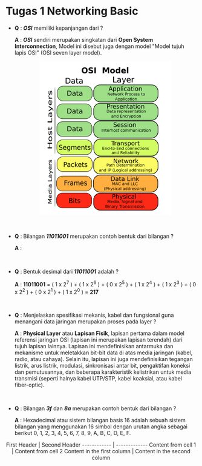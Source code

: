 # Tugas 1 Networking Basic

- **Q** : ***OSI*** memiliki kepanjangan dari ?

  **A** : ***OSI*** sendiri merupakan singkatan dari **Open System Interconnection**, Model ini disebut juga dengan model "Model    tujuh lapis OSI" (OSI seven layer model).
          <p align="center"><img src="images/osi-model.png" alt="OSI Model" width="350"/></div></p>
  
  <br>
- **Q** : Bilangan ***11011001*** merupakan contoh bentuk dari bilangan ?

  **A** : 
  
  
  <br>
- **Q** : Bentuk desimal dari ***11011001*** adalah ?

  **A** : **11011001** = ( 1 x 2<sup>7</sup> ) + ( 1 x 2<sup>6</sup> ) + ( 0 x 2<sup>5</sup> ) + ( 1 x 2<sup>4</sup> ) + (  1 x 2<sup>3</sup> ) + ( 0 x 2<sup>2</sup> ) + ( 0 x 2<sup>1</sup> ) + ( 1 x 2<sup>0</sup> ) = **217**
  
  
  <br>
- **Q** : Menjelaskan spesifikasi mekanis, kabel dan fungsional guna menangani data jaringan merupakan proses pada layer ?

  **A** : **Physical Layer** atau **Lapisan Fisik**, lapisan pertama dalam model referensi jaringan OSI (lapisan ini merupakan lapisan terendah) dari tujuh lapisan lainnya. Lapisan ini mendefinisikan antarmuka dan mekanisme untuk meletakkan bit-bit data di atas media jaringan (kabel, radio, atau cahaya). Selain itu, lapisan ini juga mendefinisikan tegangan listrik, arus listrik, modulasi, sinkronisasi antar bit, pengaktifan koneksi dan pemutusannya, dan beberapa karakteristik kelistrikan untuk media transmisi (seperti halnya kabel UTP/STP, kabel koaksial, atau kabel fiber-optic).   
  
  <br>
- **Q** : Bilangan ***3f*** dan ***8a*** merupakan contoh bentuk dari bilangan ?

  **A** : Hexadecimal atau sistem bilangan basis 16 adalah sebuah sistem bilangan yang menggunakan 16 simbol dengan urutan angka sebagai berikut 0, 1, 2, 3, 4, 5, 6, 7, 8, 9, A, B, C, D, E, F.

<center>
First Header | Second Header
------------ | -------------
Content from cell 1 | Content from cell 2
Content in the first column | Content in the second column
</center>

